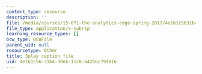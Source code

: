 ```yaml
---
content_type: resource
description: ''
file: /media/courses/15-071-the-analytics-edge-spring-2017/4e161c5631b430eb11c8a4266c79f816_UQHz2U1ik9c.srt
file_type: application/x-subrip
learning_resource_types: []
ocw_type: OCWFile
parent_uid: null
resourcetype: Other
title: 3play caption file
uid: 4e161c56-31b4-30eb-11c8-a4266c79f816
---
```

